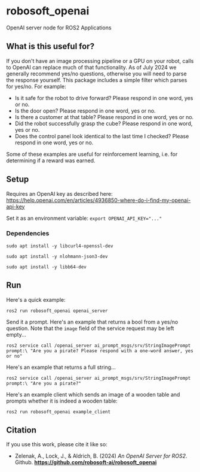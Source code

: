 # robosoft_openai

OpenAI server node for ROS2 Applications

## What is this useful for?

If you don't have an image processing pipeline or a GPU on your robot, calls to OpenAI can replace much of that functionality. As of July 2024 we generally recommend yes/no questions, otherwise you will need to parse the response yourself. This package includes a simple filter which parses for yes/no. For example:

- Is it safe for the robot to drive forward? Please respond in one word, yes or no.
- Is the door open? Please respond in one word, yes or no.
- Is there a customer at that table? Please respond in one word, yes or no.
- Did the robot successfully grasp the cube?  Please respond in one word, yes or no.
- Does the control panel look identical to the last time I checked? Please respond in one word, yes or no.

Some of these examples are useful for reinforcement learning, i.e. for determining if a reward was earned.

## Setup

Requires an OpenAI key as described here: https://help.openai.com/en/articles/4936850-where-do-i-find-my-openai-api-key

Set it as an environment variable: `export OPENAI_API_KEY="..."`

### Dependencies

`sudo apt install -y libcurl4-openssl-dev`

`sudo apt install -y nlohmann-json3-dev`

`sudo apt install -y libb64-dev`

## Run

Here's a quick example:

`ros2 run robosoft_openai openai_server`

Send it a prompt. Here's an example that returns a bool from a yes/no question. Note that the `image` field of the service request may be left empty...

`ros2 service call /openai_server ai_prompt_msgs/srv/StringImagePrompt prompt:\ "Are you a pirate? Please respond with a one-word answer, yes or no"`

Here's an example that returns a full string...

`ros2 service call /openai_server ai_prompt_msgs/srv/StringImagePrompt prompt:\ "Are you a pirate?"`

Here's an example client which sends an image of a wooden table and prompts whether it is indeed a wooden table:

`ros2 run robosoft_openai example_client`

## Citation

If you use this work, please cite it like so:

 - Zelenak, A., Lock, J., & Aldrich, B. (2024) *An OpenAI Server for ROS2*. Github. **https://github.com/robosoft-ai/robosoft_openai**
